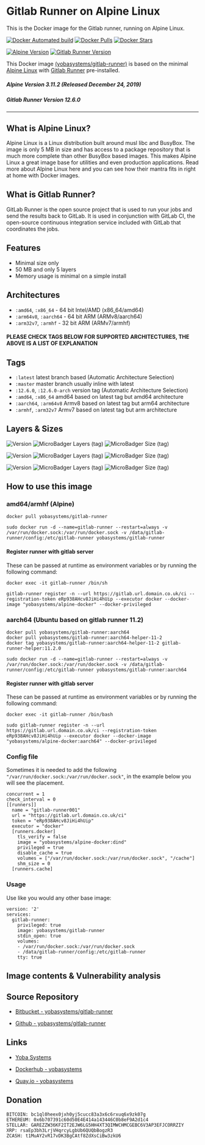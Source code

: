 # Gitlab Runner on Alpine Linux

This is the Docker image for the Gitlab runner, running on Alpine Linux.

[![Docker Automated build](https://img.shields.io/docker/automated/yobasystems/gitlab-runner.svg?style=for-the-badge&logo=docker)](https://hub.docker.com/r/yobasystems/gitlab-runner/)
[![Docker Pulls](https://img.shields.io/docker/pulls/yobasystems/gitlab-runner.svg?style=for-the-badge&logo=docker)](https://hub.docker.com/r/yobasystems/gitlab-runner/)
[![Docker Stars](https://img.shields.io/docker/stars/yobasystems/gitlab-runner.svg?style=for-the-badge&logo=docker)](https://hub.docker.com/r/yobasystems/gitlab-runner/)

[![Alpine Version](https://img.shields.io/badge/Alpine%20version-v3.11.2-green.svg?style=for-the-badge)](https://alpinelinux.org/)
[![Gitlab Runner Version](https://img.shields.io/badge/Gitlab%20Runner%20version-v12.6.0-green.svg?style=for-the-badge)](https://www.docker.com/)


This Docker image [(yobasystems/gitlab-runner)](https://hub.docker.com/r/yobasystems/gitlab-runner/) is based on the minimal [Alpine Linux](https://alpinelinux.org/) with [Gitlab Runner](https://packages.gitlab.com/runner/gitlab-runner) pre-installed.

##### Alpine Version 3.11.2 (Released December 24, 2019)
##### Gitlab Runner Version 12.6.0

----

## What is Alpine Linux?
Alpine Linux is a Linux distribution built around musl libc and BusyBox. The image is only 5 MB in size and has access to a package repository that is much more complete than other BusyBox based images. This makes Alpine Linux a great image base for utilities and even production applications. Read more about Alpine Linux here and you can see how their mantra fits in right at home with Docker images.

## What is Gitlab Runner?
GitLab Runner is the open source project that is used to run your jobs and send the results back to GitLab. It is used in conjunction with GitLab CI, the open-source continuous integration service included with GitLab that coordinates the jobs.


## Features

* Minimal size only
* 50 MB and only 5 layers
* Memory usage is minimal on a simple install

## Architectures

* ```:amd64```, ```:x86_64``` - 64 bit Intel/AMD (x86_64/amd64)
* ```:arm64v8```, ```:aarch64``` - 64 bit ARM (ARMv8/aarch64)
* ```:arm32v7```, ```:armhf``` - 32 bit ARM (ARMv7/armhf)

#### PLEASE CHECK TAGS BELOW FOR SUPPORTED ARCHITECTURES, THE ABOVE IS A LIST OF EXPLANATION

## Tags

* ```:latest``` latest branch based (Automatic Architecture Selection)
* ```:master``` master branch usually inline with latest
* ```:12.6.0```, ```:12.6.0-arch``` version tag (Automatic Architecture Selection)
* ```:amd64```, ```:x86_64``` amd64 based on latest tag but amd64 architecture
* ```:aarch64```, ```:arm64v8``` Armv8 based on latest tag but arm64 architecture
* ```:armhf```, ```:arm32v7``` Armv7 based on latest tag but arm architecture

## Layers & Sizes

![Version](https://img.shields.io/badge/version-amd64-blue.svg?style=for-the-badge)
![MicroBadger Layers (tag)](https://img.shields.io/microbadger/layers/yobasystems/gitlab-runner/amd64.svg?style=for-the-badge)
![MicroBadger Size (tag)](https://img.shields.io/microbadger/image-size/yobasystems/gitlab-runner/amd64.svg?style=for-the-badge)

![Version](https://img.shields.io/badge/version-aarch64-blue.svg?style=for-the-badge)
![MicroBadger Layers (tag)](https://img.shields.io/microbadger/layers/yobasystems/gitlab-runner/aarch64.svg?style=for-the-badge)
![MicroBadger Size (tag)](https://img.shields.io/microbadger/image-size/yobasystems/gitlab-runner/aarch64.svg?style=for-the-badge)

![Version](https://img.shields.io/badge/version-armhf-blue.svg?style=for-the-badge)
![MicroBadger Layers (tag)](https://img.shields.io/microbadger/layers/yobasystems/gitlab-runner/armhf.svg?style=for-the-badge)
![MicroBadger Size (tag)](https://img.shields.io/microbadger/image-size/yobasystems/gitlab-runner/armhf.svg?style=for-the-badge)

## How to use this image

### amd64/armhf (Alpine)

```
docker pull yobasystems/gitlab-runner

sudo docker run -d --name=gitlab-runner --restart=always -v /var/run/docker.sock:/var/run/docker.sock -v /data/gitlab-runner/config:/etc/gitlab-runner yobasystems/gitlab-runner
```

#### Register runner with gitlab server
These can be passed at runtime as environment variables or by running the following command:

```
docker exec -it gitlab-runner /bin/sh

gitlab-runner register -n --url https://gitlab.url.domain.co.uk/ci --registration-token eRp938AHcv8JiHi4hUip --executor docker --docker-image "yobasystems/alpine-docker" --docker-privileged
```

### aarch64 (Ubuntu based on gitlab runner 11.2)
```
docker pull yobasystems/gitlab-runner:aarch64
docker pull yobasystems/gitlab-runner:aarch64-helper-11-2
docker tag yobasystems/gitlab-runner:aarch64-helper-11-2 gitlab-runner-helper:11.2.0

sudo docker run -d --name=gitlab-runner --restart=always -v /var/run/docker.sock:/var/run/docker.sock -v /data/gitlab-runner/config:/etc/gitlab-runner yobasystems/gitlab-runner:aarch64
```

#### Register runner with gitlab server
These can be passed at runtime as environment variables or by running the following command:

```
docker exec -it gitlab-runner /bin/bash

sudo gitlab-runner register -n --url https://gitlab.url.domain.co.uk/ci --registration-token eRp938AHcv8JiHi4hUip --executor docker --docker-image "yobasystems/alpine-docker:aarch64" --docker-privileged
```

### Config file

Sometimes it is needed to add the following `"/var/run/docker.sock:/var/run/docker.sock"`, in the example below you will see the placement.

```
concurrent = 1
check_interval = 0
[[runners]]
  name = "gitlab-runner001"
  url = "https://gitlab.url.domain.co.uk/ci"
  token = "eRp938AHcv8JiHi4hUip"
  executor = "docker"
  [runners.docker]
    tls_verify = false
    image = "yobasystems/alpine-docker:dind"
    privileged = true
    disable_cache = true
    volumes = ["/var/run/docker.sock:/var/run/docker.sock", "/cache"]
    shm_size = 0
  [runners.cache]
```


### Usage

Use like you would any other base image:

```
version: '2'
services:
  gitlab-runner:
    privileged: true
    image: yobasystems/gitlab-runner
    stdin_open: true
    volumes:
    - /var/run/docker.sock:/var/run/docker.sock
    - /data/gitlab-runner/config:/etc/gitlab-runner
    tty: true
```

## Image contents & Vulnerability analysis


## Source Repository

* [Bitbucket - yobasystems/gitlab-runner](https://bitbucket.org/yobasystems/gitlab-runner/)

* [Github - yobasystems/gitlab-runner](https://github.com/yobasystems/gitlab-runner)

## Links

* [Yoba Systems](https://www.yobasystems.co.uk/)

* [Dockerhub - yobasystems](https://hub.docker.com/u/yobasystems/)

* [Quay.io - yobasystems](https://quay.io/organization/yobasystems)

## Donation

```
BITCOIN: bc1ql0heex0jxh0yj5cucc83a3x6c6rxuq6x9zk07g
ETHEREUM: 0x6b707391c60d50E4E414a143446C0b8eF9A2d1c4
STELLAR: GAREZZW36KF2IT2EJW6LG5HH4XT3QIMWCHMCGEBC6V3AP3EFJCORRZIY
XRP: rsaEp3bh3LrjVHqrcyLgbUb6QUQbBogzR3
ZCASH: t1MuAY2vR17vDK3BgCAtf8ZdXsCiBw3zkU6
```
